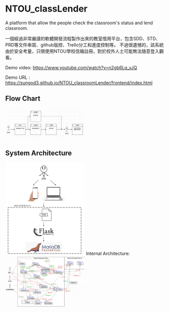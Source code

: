 # NTOU_classLender

A platform that allow the people check the classroom's status and lend classroom.

一個經過非常嚴謹的軟體開發流程製作出來的教室借用平台，包含SDD、STD、PRD等文件串寫、github版控、Trello分工和進度控制等。
不過很遺憾的，該系統由於安全考量，只限使用NTOU學校信箱註冊，對於校外人士可能無法隨意登入觀看。

Demo video: https://www.youtube.com/watch?v=n2gb6Lq_vJQ

Demo URL : https://sungod3.github.io/NTOU_classroomLender/frontend/index.html

## Flow Chart

<img src="README_IMG/Flow_Chart.png" width="50%">

## System Architecture

<img src="README_IMG/System_Architecture.png" width="50%">
Internal Architecture:
<img src="README_IMG/System_Internal_Architecture.png" width="50%">
